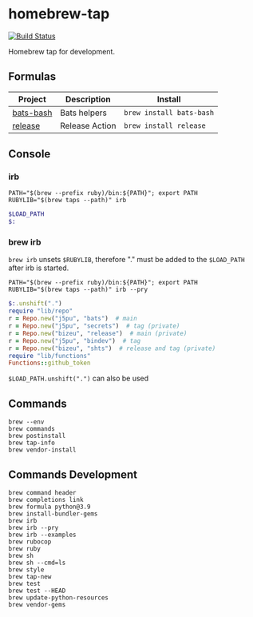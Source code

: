 # homebrew-tap

[![Build Status](https://github.com/bizeu/homebrew-tap/workflows/main/badge.svg)](https://github.com/bizeu/homebrew-tap/actions/workflows/main.yaml)

Homebrew tap for development.

## Formulas
<!-- project_table_start -->
| Project                                         | Description    | Install                  |
|-------------------------------------------------|----------------|--------------------------|
| [bats-bash](https://github.com/bizeu/bats.bash) | Bats helpers   | `brew install bats-bash` |
| [release](https://github.com/bizeu/release)     | Release Action | `brew install release`   |
<!-- project_table_end -->

## Console
### irb
```shell
PATH="$(brew --prefix ruby)/bin:${PATH}"; export PATH
RUBYLIB="$(brew taps --path)" irb
```

```ruby
$LOAD_PATH
$:
```

### brew irb
`brew irb` unsets `$RUBYLIB`, therefore "." must be added to the `$LOAD_PATH` after irb is started.
```shell
PATH="$(brew --prefix ruby)/bin:${PATH}"; export PATH
RUBYLIB="$(brew taps --path)" irb --pry
```

```ruby
$:.unshift(".")
require "lib/repo"
r = Repo.new("j5pu", "bats")  # main
r = Repo.new("j5pu", "secrets")  # tag (private)
r = Repo.new("bizeu", "release")  # main (private)
r = Repo.new("j5pu", "bindev")  # tag
r = Repo.new("bizeu", "shts")  # release and tag (private)
require "lib/functions"
Functions::github_token
```

`$LOAD_PATH.unshift(".")` can also be used


## Commands
```shell
brew --env
brew commands
brew postinstall
brew tap-info
brew vendor-install
```

## Commands Development
```shell
brew command header
brew completions link
brew formula python@3.9
brew install-bundler-gems
brew irb
brew irb --pry
brew irb --examples
brew rubocop
brew ruby
brew sh
brew sh --cmd=ls
brew style
brew tap-new
brew test
brew test --HEAD
brew update-python-resources
brew vendor-gems
```
